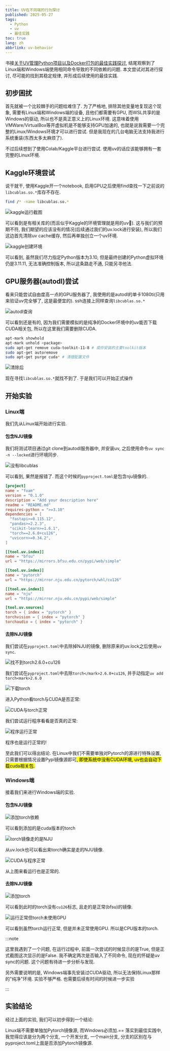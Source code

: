 ```yaml
---
title: UV在不同端的行为探讨
published: 2025-05-27
tags:
  - Python
  - uv
  - 最佳实践
toc: true
lang: zh
abbrlink: uv-behavior
---
```


书接[关于UV管理Python项目以及Docker打包的最佳实践探讨](https://blog.wongbuer.online/posts/uv-manage/), 结尾观察到了Linux端和Windows端使用相同命令导致的不同依赖的问题. 本文尝试对其进行探讨, 尽可能的找到其稳定规律, 并形成后续使用的最佳实践.

## 初步困扰

首先就被一个比较棘手的问题给难住了. 为了严格地, 排除其他变量地复现这个现象, 需要有Linux端和Windows端的设备, 且他们都需要有GPU, 而WSL共享的是Windows的驱动, 所以也不是真正意义上的Linux环境. 这意味着使用VMWare/VirtualBox等开虚拟机是不能够支持GPU加速的, 也就是说我需要一个完整的Linux/Windows环境才可以进行尝试. 但是我现在的几台电脑无法支持我进行系统重装(东西太多太麻烦了).

不过后续想到了使用Colab/Kaggle平台进行尝试. 使用uv的话应该能够拥有一套完整的Linux环境.

## Kaggle环境尝试

说干就干, 使用Kaggle开一个notebook, 启用GPU之后使用find查找一下之前说的`libcublas.so.*`库存不存在.

```bash
find /* -name libcublas.so.*
```

![kaggle运行截图](https://img.qlqqs.com/b/2025/05/27/68349aad5e8db.png)

可以看到是有相关库的(而且似乎Kaggle的环境管理就是用的uv🤣). 这与我们的预期不符, 我们期望的应该没有的情况(后续通过我们的uv.lock进行安装), 所以我们这边首先清除uv cache缓存, 然后再单独创立一个uv环境.

![kaggle创建环境](https://img.qlqqs.com/b/2025/05/27/68349d00dd5f0.png)

可以看到, 虽然我们尽力指定Python版本为3.10, 但是最终创建的Python虚拟环境仍是3.11.11, 无法准确控制版本, 所以这条路走不通, 只能另寻他法.

## GPU服务器(autodl)尝试

看来只能尝试自由度高一点的GPU服务器了, 我使用的是autodl的单卡1080ti(只用来验证uv完全够了, 这是最便宜的). ssh连接上同样查询`libcublas.so.*`

![autodl查询](https://img.qlqqs.com/b/2025/05/27/68349f7b18f57.png)

可以看到还是有的, 因为我们需要模拟的是纯净的Docker环境中的uv能否下载CUDA相关包, 所以在这里我们需要删除CUDA.

```bash
apt-mark showhold
apt-mark unhold <package>
sudo apt-get remove cuda-toolkit-11-8 # 或你安装的主要toolkit版本
sudo apt-get autoremove
sudo apt-get purge cuda* # 清理配置文件
```

![清除后](https://img.qlqqs.com/b/2025/05/27/6834a21c0a1ec.png)

现在寻找`libcublas.so.*`就找不到了. 于是我们可以开始正式操作

## 开始实验

### Linux端

我们先从Linux端开始进行实验.

#### 包含NJU镜像

我们将测试项目通过git clone到autodl服务器中, 并安装uv, 之后使用命令`uv sync -n --locked`进行环境同步.

![没有libcublas](https://img.qlqqs.com/b/2025/05/27/6834a38e4405c.png)

可以看到, 果然是报错了. 而这个时候的`pyproject.toml`是包含nju镜像的.

```toml
[project]
name = "foam"
version = "0.1.0"
description = "Add your description here"
readme = "README.md"
requires-python = ">=3.10"
dependencies = [
  "fastapi>=0.115.12",
  "pandas>=2.2.3",
  "scikit-learn>=1.6.1",
  "torch==2.6.0+cu126",
  "uvicorn>=0.34.2",
]

[[tool.uv.index]]
name = "bfsu"
url = "https://mirrors.bfsu.edu.cn/pypi/web/simple"

[[tool.uv.index]]
name = "pytorch"
url = "https://mirror.nju.edu.cn/pytorch/whl/cu126"

[[tool.uv.index]]
name = "nju"
url = "https://mirror.nju.edu.cn/pypi/web/simple"

[tool.uv.sources]
torch = { index = "pytorch" }
torchvision = { index = "pytorch" }
torchaudio = { index = "pytorch" }
```

#### 去除NJU镜像

我们尝试在`pyproject.toml`中去除掉NJU的镜像, 删除原来的uv.lock之后使用`uv sync`.

![找不到torch<mark>2.6.0+cu126](https://img.qlqqs.com/b/2025/05/27/6834a4da4fd43.png)

我们尝试在`pyproject.toml`中去除`torch</mark>2.6.0+cu126`, 并手动指定`uv add torch<mark>2.6.0`

![下载torch](https://img.qlqqs.com/b/2025/05/27/6834a64a2b0cf.png)

进入Python看torch与CUDA是否正常:

![CUDA与torch正常](https://img.qlqqs.com/b/2025/05/27/6834a8415a142.png)

我们尝试运行程序看看是否真的正常:

![程序运行正常](https://img.qlqqs.com/b/2025/05/27/6834a88df0d82.png)

程序也是运行正常的!

至此我们可以得出结论. 在Linux中我们</mark>不需要单独对Pytorch的源进行特殊设置, 只需要根据情况设置Pypi镜像源即可<mark>, 即使系统中没有CUDA环境, uv也会自动下载cuda相关包.

### Windows端

接着我们来进行Windows端的实验.

#### 包含NJU镜像

![添加torch依赖](https://img.qlqqs.com/b/2025/05/27/6834a96fb2715.png)

可以看到添加的是cuda版本的torch

![torch镜像走的是NJU](https://img.qlqqs.com/b/2025/05/27/6834a9905acc0.png)

从uv.lock也可以看出来torch确实是走的NJU镜像.

![CUDA与程序正常](https://img.qlqqs.com/b/2025/05/27/6834a9f266b98.png)

从上图来看运行也是正常的.

#### 去除NJU镜像

![添加torch](https://img.qlqqs.com/b/2025/05/27/6834aa4bcc0f1.png)

可以看到此时的torch没有`cu126`标志, 且走的是正常(bfsu)的镜像.

![运行正常但torch未使用GPU](https://img.qlqqs.com/b/2025/05/27/6834aae99c31d.png)

可以看到虽然torch运行正常, 但是并未正常使用GPU. 所以是CPU版本的torch.

:::note

这里我遇到了一个问题, 在运行过程中, 前面一次尝试的时候显示的是True, 但是正式截图这次显示的是False. 我不确定两次是否输入了不同命令, 现在的怀疑是uv sync的问题. 这个问题有待进一步分析与发现.

另外需要说明的是, Windows端事先安装过CUDA驱动, 所以无法保持Linux那样的"纯净"环境. 实验不够严格. 也需要后续有时间的时候进一步实验

:::

## 实验结论

经过上面的实验, 我们可以初步得到一个结论:

</mark>Linux端不需要单独加Pytorch镜像源, 而Windows必须加.== 落实到最佳实践中, 我觉得应该是分为两个分支, 一个开发分支, 一个main分支, 分支的区别在与pyproject.toml上面是否添加Pytorch镜像源.
